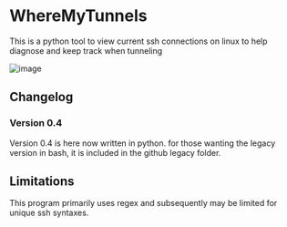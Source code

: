 # WhereMyTunnels
This is a python tool to view current ssh connections on linux to help diagnose and keep track when tunneling

![image](https://github.com/user-attachments/assets/d1e57d65-2808-40cf-a13b-e7f1a4b8254a)

## Changelog
### Version 0.4
Version 0.4 is here now written in python. for those wanting the legacy version in bash, it is included in the github legacy folder.

## Limitations

This program primarily uses regex and subsequently may be limited for unique ssh syntaxes.
